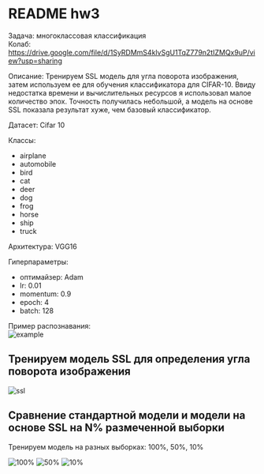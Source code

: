 # README hw3

Задача: многоклассовая классификация  
Колаб:  https://drive.google.com/file/d/1SyRDMmS4klvSgU1TqZ779n2tIZMQx9uP/view?usp=sharing

Описание: Тренируем SSL модель для угла поворота изображения, затем используем ее для обучения классификатора для CIFAR-10. Ввиду недостатка времени и вычислительных ресурсов я использовал малое количество эпох. Точность получилась небольшой, а модель на основе SSL показала результат хуже, чем базовый классификатор.

Датасет: Cifar 10  


Классы:  
- airplane   
- automobile  
- bird  
- cat  
- deer  
- dog  
- frog  
- horse  
- ship  
- truck  
  
Архитектура: VGG16  
  
Гиперпараметры:   
- оптимайзер: Adam  
- lr: 0.01  
- momentum: 0.9  
- epoch: 4  
- batch: 128  
  

Пример распознавания:  
![example](https://i.ibb.co/0y0YtYj2/QAm-Oq-ABx-Fq-Eh.jpg)  


## Тренируем модель SSL для определения угла поворота изображения
![ssl](https://i.ibb.co/mCfKv2qY/image.png)

## Сравнение стандартной модели и модели на основе SSL на N% размеченной выборки 
Тренируем модель на разных выборках: 100%, 50%, 10%

![100%](https://i.ibb.co/pBGkC6XQ/results-100-2.png)
![50%](https://i.ibb.co/XxD49nvn/results-50-2.png)
![10%](https://i.ibb.co/3mTKfHp7/results-10.png)


